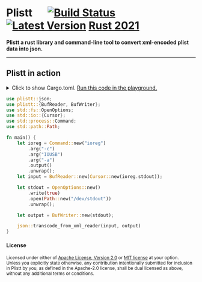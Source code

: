 # Plistt &emsp; [![Build Status]][actions] [![Latest Version]][crates.io] [Rust 2021][Rust 1.67]

[Build Status]: https://img.shields.io/github/actions/workflow/status/poemscodes/plistt/ci.yml?branch=doctor
[actions]: https://github.com/poemscodes/plistt/actions?query=branch%3Adoctor
[Latest Version]: https://img.shields.io/crates/v/plistt.svg
[crates.io]: https://crates.io/crates/plistt
[Rust 1.67]: https://blog.rust-lang.org/2023/02/09/Rust-1.67.1.html

**Plistt a rust library and command-line tool to convert xml-encoded plist data into json.**

---

## Plistt in action

<details>
<summary>
Click to show Cargo.toml.
<a href="https://play.rust-lang.org/?edition=2018&gist=bbdb7600190a81b1b34d170346e6db19" target="_blank">Run this code in the playground.</a>
</summary>

```toml
[dependencies]

plistt = { version = "0.1.1" }
```

</details>
<p></p>

```rust
use plistt::json;
use plistt::{BufReader, BufWriter};
use std::fs::OpenOptions;
use std::io::{Cursor};
use std::process::Command;
use std::path::Path;

fn main() {
    let ioreg = Command::new("ioreg")
        .arg("-c")
        .arg("IOUSB")
        .arg("-a")
        .output()
        .unwrap();
    let input = BufReader::new(Cursor::new(ioreg.stdout));

    let stdout = OpenOptions::new()
        .write(true)
        .open(Path::new("/dev/stdout"))
        .unwrap();

    let output = BufWriter::new(stdout);

    json::transcode_from_xml_reader(input, output)
}
```

#### License

<sup>
Licensed under either of <a href="LICENSE-APACHE">Apache License, Version
2.0</a> or <a href="LICENSE-MIT">MIT license</a> at your option.
</sup>

<br>

<sub>
Unless you explicitly state otherwise, any contribution intentionally submitted
for inclusion in Plistt by you, as defined in the Apache-2.0 license, shall be
dual licensed as above, without any additional terms or conditions.
</sub>
